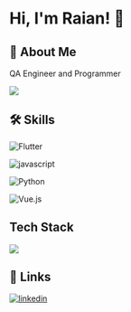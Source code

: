 
# Hi, I'm Raian! 👋


## 🚀 About Me
QA Engineer and Programmer

![](https://github-readme-stats.vercel.app/api?username=RaianDamaceno&theme=blue-orange)

## 🛠 Skills
![Flutter](	https://img.shields.io/badge/Flutter-02569B?style=for-the-badge&logo=flutter&logoColor=white) 

![javascript](https://img.shields.io/badge/JavaScript-323330?style=for-the-badge&logo=javascript&logoColor=F7DF1E)

![Python](https://img.shields.io/badge/Python-3776AB?style=for-the-badge&logo=python&logoColor=white)

![Vue.js](https://img.shields.io/badge/Vue.js-35495E?style=for-the-badge&logo=vue.js&logoColor=4FC08D)
## Tech Stack
![](https://github-readme-stats.vercel.app/api/top-langs/?username=RaianDamaceno&theme=orange-green)
## 🔗 Links
 
[![linkedin](https://img.shields.io/badge/linkedin-0A66C2?style=for-the-badge&logo=linkedin&logoColor=white)](https://www.linkedin.com/in/raian-damaceno/)
